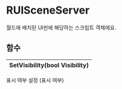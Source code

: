 # **RUISceneServer**


월드에 배치된 UI씬에 해당하는 스크립트 객체에요. 
## **함수**

| **SetVisibility(bool Visibility)** |
| :--- |

표시 여부 설정 (표시 여부) 
